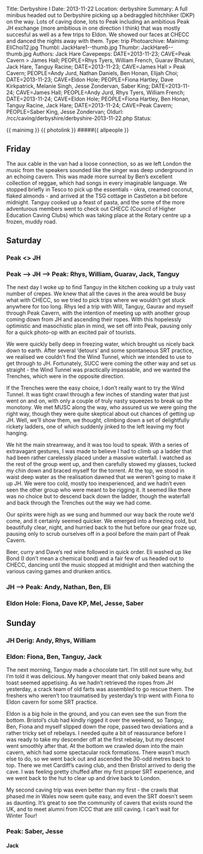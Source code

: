 Title: Derbyshire I
Date: 2013-11-22
Location: derbyshire
Summary:  A full minibus headed out to Derbyshire picking up a bedraggled hitchhiker (DKP) on the way. Lots of caving done, lots to Peak including an ambitious Peak  JH exchange (more ambitious in one direction I think) that was mostly succesful as well as a few trips to Eldon. We showed our faces at CHECC and danced the nights away with them.
Type: trip
Photoarchive:
Mainimg: EliChoi12.jpg
Thumbl: JackHare1--thumb.jpg
Thumbr: JackHare6--thumb.jpg
Authors: Jack Hare
Cavepeeps: DATE=2013-11-23; CAVE=Peak Cavern > James Hall; PEOPLE=Rhys Tyers, William French, Guarav Bhutani, Jack Hare, Tanguy Racine;
           DATE=2013-11-23; CAVE=James Hall > Peak Cavern; PEOPLE=Andy Jurd, Nathan Daniels, Ben Honan, Elijah Choi;
           DATE=2013-11-23; CAVE=Eldon Hole; PEOPLE=Fiona Hartley, Dave Kirkpatrick, Melanie Singh, Jesse Zondervan, Saber King;
           DATE=2013-11-24; CAVE=James Hall; PEOPLE=Andy Jurd, Rhys Tyers, William French;
           DATE=2013-11-24; CAVE=Eldon Hole; PEOPLE=Fiona Hartley, Ben Honan, Tanguy Racine, Jack Hare;
           DATE=2013-11-24; CAVE=Peak Cavern; PEOPLE=Saber King, Jesse Zondervan;
Oldurl: /rcc/caving/derbyshire/derbyshire-2013-11-22.php
Status:

{{ mainimg }}
{{ photolink }}
#####{{ allpeople }}

##  Friday

The aux cable in the van had a loose connection, so as we left London the music from the speakers sounded like the singer was deep underground in an echoing cavern. This was made more surreal by Ben’s excellent collection of reggae, which had songs in every imaginable language. We stopped briefly in Tesco to pick up the essentials - okra, creamed coconut, flaked almonds - and arrived at the TSG cottage in Castleton a bit before midnight. Tanguy cooked up a feast of pasta, and the some of the more adventurous members went to check out CHECC (Council of Higher Education Caving Clubs) which was taking place at the Rotary centre up a frozen, muddy road.

##  Saturday

###  Peak &lt;&gt; JH

###  Peak --&gt; JH --&gt; Peak: Rhys, William, Guarav, Jack, Tanguy

The next day I woke up to find Tanguy in the kitchen cooking up a truly vast number of crepes. We knew that all the caves in the area would be busy what with CHECC, so we tried to pick trips where we wouldn’t get stuck anywhere for too long. Rhys led a trip with Will, Tanguy, Gaurav and myself through Peak Cavern, with the intention of meeting up with another group coming down from JH and ascending their ropes. With this hopelessly optimistic and masochistic plan in mind, we set off into Peak, pausing only for a quick photo-op with an excited pair of tourists.

We were quickly belly deep in freezing water, which brought us nicely back down to earth. After several ‘detours’ and some spontaneous SRT practice, we realised we couldn’t find the Wind Tunnel, which we intended to use to get through to JH. Fortunately, SUCC were coming the other way and set us straight - the Wind Tunnel was practically impassable, and we wanted the Trenches, which were in the opposite direction.

If the Trenches were the easy choice, I don’t really want to try the Wind Tunnel. It was tight crawl through a few inches of standing water that just went on and on, with only a couple of truly nasty squeezes to break up the monotony. We met MUSC along the way, who assured us we were going the right way, though they were quite skeptical about out chances of getting up JH. Well, we’ll show them, we thought, climbing down a set of delightfully rickety ladders, one of which suddenly jinked to the left leaving my foot hanging.

We hit the main streamway, and it was too loud to speak. With a series of extravagant gestures, I was made to believe I had to climb up a ladder that had been rather carelessly placed under a massive waterfall. I watched as the rest of the group went up, and then carefully stowed my glasses, tucked my chin down and braced myself for the torrent. At the top, we stood in waist deep water as the realisation dawned that we weren’t going to make it up JH. We were too cold, mostly too inexperienced, and we hadn’t even seen the other group who were meant to be rigging it. It seemed like there was no choice but to descend back down the ladder, though the waterfall and back through the Trenches out the way we had come.

Our spirits were high as we sung and hummed our way back the route we’d come, and it certainly seemed quicker. We emerged into a freezing cold, but beautifully clear, night, and hurried back to the hut before our gear froze up, pausing only to scrub ourselves off in a pool before the main part of Peak Cavern.

Beer, curry and Dave’s red wine followed in quick order. Eli washed up like Bond (I don’t mean a chemical bond) and a fair few of us headed out to CHECC, dancing until the music stopped at midnight and then watching the various caving games and drunken antics.

###  JH --&gt; Peak: Andy, Nathan, Ben, Eli

###  Eldon Hole: Fiona, Dave KP, Mel, Jesse, Saber

##  Sunday

###  JH Derig: Andy, Rhys, William

###  Eldon: Fiona, Ben, Tanguy, Jack

The next morning, Tanguy made a chocolate tart. I’m still not sure why, but I’m told it was delicious. My hangover meant that only baked beans and toast seemed appetising. As we hadn’t retrieved the ropes from JH yesterday, a crack team of old farts was assembled to go rescue them. The freshers who weren’t too traumatised by yesterday’s trip went with Fiona to Eldon cavern for some SRT practice.

Eldon is a big hole in the ground, and you can even see the sun from the bottom. Bristol’s club had kindly rigged it over the weekend, so Tanguy, Ben, Fiona and myself slipped down the rope, passed two deviations and a rather tricky set of rebelays. I needed quite a bit of reassurance before I was ready to take my descender off at the first rebelay, but my descent went smoothly after that. At the bottom we crawled down into the main cavern, which had some spectacular rock formations. There wasn’t much else to do, so we went back out and ascended the 30-odd metres back to top. There we met Cardiff’s caving club, and then Bristol arrived to derig the cave. I was feeling pretty chuffed after my first proper SRT experience, and we went back to the hut to clear up and drive back to London.

My second caving trip was even better than my first - the crawls that phased me in Wales now seem quite easy, and even the SRT doesn’t seem as daunting. It’s great to see the community of cavers that exists round the UK, and to meet alumni from ICCC that are still caving. I can’t wait for Winter Tour!

###  Peak: Saber, Jesse

####  Jack
